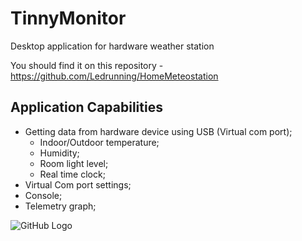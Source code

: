 # TinnyMonitor
Desktop application for hardware weather station 

You should find it on this repository - https://github.com/Ledrunning/HomeMeteostation

## Application Capabilities

* Getting data from hardware device using USB (Virtual com port); 
  * Indoor/Outdoor temperature;
  * Humidity;
  * Room light level;
  * Real time clock;
* Virtual Com port settings;
* Console;
* Telemetry graph;

![GitHub Logo](https://habrastorage.org/webt/p0/xb/ic/p0xbiclbdltl33e_tdruic3qdgo.jpeg)


